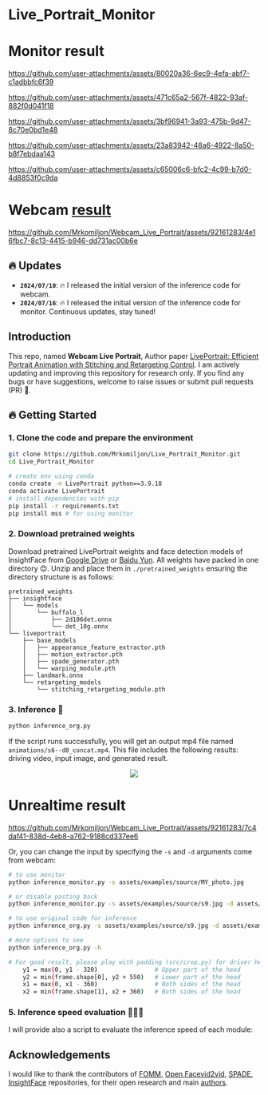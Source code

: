# Live_Portrait_Monitor

# Monitor result

https://github.com/user-attachments/assets/80020a36-6ec9-4efa-abf7-c1adbbfc6f39

https://github.com/user-attachments/assets/471c65a2-567f-4822-93af-882f0d041f18

https://github.com/user-attachments/assets/3bf96941-3a93-475b-9d47-8c70e0bd1e48

https://github.com/user-attachments/assets/23a83942-48a6-4922-8a50-b8f7ebdaa143

https://github.com/user-attachments/assets/c65006c6-bfc2-4c99-b7d0-4d8853f0c9da

# Webcam [result](https://github.com/Mrkomiljon/Webcam_Live_Portrait)

https://github.com/Mrkomiljon/Webcam_Live_Portrait/assets/92161283/4e16fbc7-8c13-4415-b946-dd731ac00b6e




## 🔥 Updates
- **`2024/07/10`**: 🔥 I released the initial version of the inference code for webcam. 
- **`2024/07/16`**: 🔥 I released the initial version of the inference code for monitor. Continuous updates, stay tuned!


## Introduction
This repo, named **Webcam Live Portrait**, 
Author paper [LivePortrait: Efficient Portrait Animation with Stitching and Retargeting Control](https://arxiv.org/pdf/2407.03168).
I am actively updating and improving this repository for research only. If you find any bugs or have suggestions, welcome to raise issues or submit pull requests (PR) 💖.

## 🔥 Getting Started
### 1. Clone the code and prepare the environment
```bash
git clone https://github.com/Mrkomiljon/Live_Portrait_Monitor.git
cd Live_Portrait_Monitor

# create env using conda
conda create -n LivePortrait python==3.9.18
conda activate LivePortrait
# install dependencies with pip
pip install -r requirements.txt
pip install mss # for using monitor
```

### 2. Download pretrained weights
Download pretrained LivePortrait weights and face detection models of InsightFace from [Google Drive](https://drive.google.com/drive/folders/1UtKgzKjFAOmZkhNK-OYT0caJ_w2XAnib) or [Baidu Yun](https://pan.baidu.com/s/1MGctWmNla_vZxDbEp2Dtzw?pwd=z5cn). All weights have packed  in one directory 😊. Unzip and place them in `./pretrained_weights` ensuring the directory structure is as follows:
```text
pretrained_weights
├── insightface
│   └── models
│       └── buffalo_l
│           ├── 2d106det.onnx
│           └── det_10g.onnx
└── liveportrait
    ├── base_models
    │   ├── appearance_feature_extractor.pth
    │   ├── motion_extractor.pth
    │   ├── spade_generator.pth
    │   └── warping_module.pth
    ├── landmark.onnx
    └── retargeting_models
        └── stitching_retargeting_module.pth
```

### 3. Inference 🚀

```bash
python inference_org.py
```

If the script runs successfully, you will get an output mp4 file named `animations/s6--d0_concat.mp4`. This file includes the following results: driving video, input image, and generated result.

<p align="center">
  <img src="https://github.com/Mrkomiljon/Webcam_Live_Portrait/assets/92161283/7c4daf41-838d-4eb8-a762-9188cd337ee6">
</p>

# Unrealtime result

https://github.com/Mrkomiljon/Webcam_Live_Portrait/assets/92161283/7c4daf41-838d-4eb8-a762-9188cd337ee6



Or, you can change the input by specifying the `-s` and `-d` arguments come from webcam:

```bash
# to use monitor
python inference_monitor.py -s assets/examples/source/MY_photo.jpg 

# or disable pasting back
python inference_monitor.py -s assets/examples/source/s9.jpg -d assets/examples/driving/d0.mp4 --no_flag_pasteback

# to use original code for inference 
python inference_org.py -s assets/examples/source/s9.jpg -d assets/examples/driving/d0.mp4 --no_flag_pasteback

# more options to see
python inference_org.py -h
```
```bash
# For good result, please play with padding (src/crop.py) for driver head.
    y1 = max(0, y1 - 320)                # Upper part of the head
    y2 = min(frame.shape[0], y2 + 550)   # Lower part of the head
    x1 = max(0, x1 - 360)                # Both sides of the head
    x2 = min(frame.shape[1], x2 + 360)   # Both sides of the head

```


### 5. Inference speed evaluation 🚀🚀🚀
I will provide also a script to evaluate the inference speed of each module:


## Acknowledgements
I would like to thank the contributors of [FOMM](https://github.com/AliaksandrSiarohin/first-order-model), [Open Facevid2vid](https://github.com/zhanglonghao1992/One-Shot_Free-View_Neural_Talking_Head_Synthesis), [SPADE](https://github.com/NVlabs/SPADE), [InsightFace](https://github.com/deepinsight/insightface) repositories, for their open research and main [authors](https://github.com/KwaiVGI/LivePortrait).


